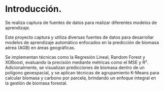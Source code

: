 # Introducción.

Se realiza captura de fuentes de datos para realizar diferentes modelos de aprendizaje. 

Este proyecto captura y utiliza diversas fuentes de datos para desarrollar modelos de aprendizaje automático enfocados en la predicción de biomasa aérea (AGB) en áreas geográficas.

Se implementan técnicas como la Regresión Lineal, Random Forest y XGBoost, evaluando la precisión mediante métricas como el MSE y R². Adicionalmente, se visualizan predicciones de biomasa dentro de un polígono geoespacial, y se aplican técnicas de agrupamiento K-Means para calcular biomasa y carbono por parcela, brindando un enfoque integral en la gestión de biomasa forestal.

